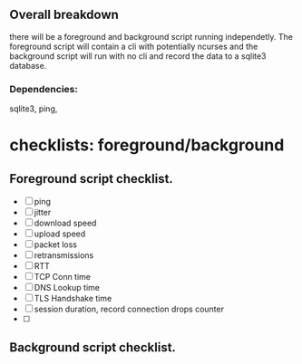 ## Overall breakdown

there will be a foreground and background script running independetly. The foreground script will contain a cli with potentially ncurses and the background script will run with no cli and record the data to a sqlite3 database.

### Dependencies:

sqlite3, ping, 


# checklists: foreground/background

## Foreground script checklist.
- [ ] ping
- [ ] jitter
- [ ] download speed
- [ ] upload speed
- [ ] packet loss
- [ ] retransmissions
- [ ] RTT
- [ ] TCP Conn time
- [ ] DNS Lookup time
- [ ] TLS Handshake time
- [ ] session duration, record connection drops counter
- [ ] 

## Background script checklist.
